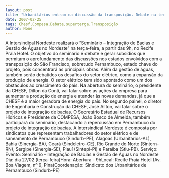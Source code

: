 ```yaml
---
layout: post
title: "Urbanitários entram na discussão da transposição. Debate na terça vai ter participação da Chesf e Compesa"
date: 2007-02-25
tags: Chesf,Compesa,Debate,superterça,Transposição
author: None
---
```

A Intersindical Nordeste realizará o “Seminário – Integração de Bacias e Gestão de Águas no Nordeste” na terça-feira, a partir das 9h, no Recife Praia Hotel.
O objetivo do seminário é debate e gerar subsídios que permitam o aprofundamento das discussões nos estados envolvidos com a transposição do São Francisco, sobretudo Pernambuco, estado chave do projeto, pois concentrará as principais obras.
Além da gestão de águas, também serão debatidos os desafios do setor elétrico, como a expansão da produção de energia. 
O setor elétrico tem sido apontado como um dos obstáculos ao crescimento do país. 
Na abertura do seminário, o presidente da CHESF, Dilton da Conti, vai falar sobre as ações da empresa para aumentar a produção de energia e atender às novas demandas, já que a CHESF é a maior geradora de energia do país.
No segundo painel, o diretor de Engenharia e Construção da CHESF, José Ailton, vai falar sobre o projeto de integração de bacias. 
O Secretário Estadual de Recursos Hídricos e Presidente da COMPESA, João Bosco de Almeida, também participará do seminário, destacando a repercussão em Pernambuco do projeto de integração de bacias.
A Intersindical Nordeste é composta por sindicatos que representam trabalhadores do setor elétrico e de saneamento de Pernambuco (Sindurb-PE), Alagoas (Urbanitários-AL), Bahia (Sinergia-BA), Ceará (Sindeletro-CE), Rio Grande do Norte (Sintern-RN), Sergipe (Sinergia-SE), Piauí (Sintepi-Pi) e Paraíba (Stiu-PB). 
Serviço:
Evento: Seminário – Integração de Bacias e Gestão de Águas no Nordeste Dia: dia 27/02 (terça-feira)Hora: Abertura - 9hLocal: Recife Praia Hotel (Av. Boa Viagem, nº 9, Pina)Coordenação: Sindicato dos Urbanitários de Pernambuco (Sindurb-PE) 